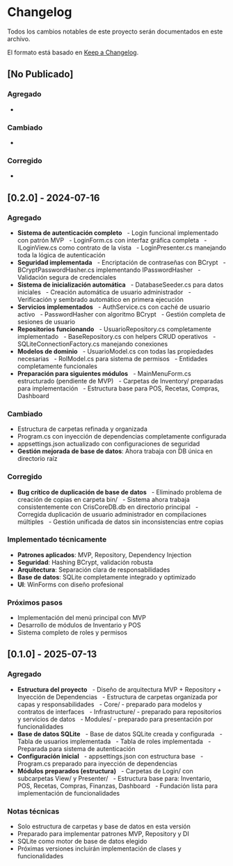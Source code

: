 # Changelog
Todos los cambios notables de este proyecto serán documentados en este archivo.

El formato está basado en [Keep a Changelog](https://keepachangelog.com/en/1.0.0/).

## [No Publicado]
### Agregado
-

### Cambiado
-

### Corregido
-
## [0.2.0] - 2024-07-16
### Agregado
- **Sistema de autenticación completo**
  - Login funcional implementado con patrón MVP
  - LoginForm.cs con interfaz gráfica completa
  - ILoginView.cs como contrato de la vista
  - LoginPresenter.cs manejando toda la lógica de autenticación
 
- **Seguridad implementada**
  - Encriptación de contraseñas con BCrypt
  - BCryptPasswordHasher.cs implementando IPasswordHasher
  - Validación segura de credenciales
 
- **Sistema de inicialización automática**
  - DatabaseSeeder.cs para datos iniciales
  - Creación automática de usuario administrador
  - Verificación y sembrado automático en primera ejecución
 
- **Servicios implementados**
  - AuthService.cs con caché de usuario activo
  - PasswordHasher con algoritmo BCrypt
  - Gestión completa de sesiones de usuario
 
- **Repositorios funcionando**
  - UsuarioRepository.cs completamente implementado
  - BaseRepository.cs con helpers CRUD operativos
  - SQLiteConnectionFactory.cs manejando conexiones
 
- **Modelos de dominio**
  - UsuarioModel.cs con todas las propiedades necesarias
  - RolModel.cs para sistema de permisos
  - Entidades completamente funcionales
 
- **Preparación para siguientes módulos**
  - MainMenuForm.cs estructurado (pendiente de MVP)
  - Carpetas de Inventory/ preparadas para implementación
  - Estructura base para POS, Recetas, Compras, Dashboard

### Cambiado
- Estructura de carpetas refinada y organizada
- Program.cs con inyección de dependencias completamente configurada
- appsettings.json actualizado con configuraciones de seguridad
- **Gestión mejorada de base de datos**: Ahora trabaja con DB única en directorio raíz

### Corregido
- **Bug crítico de duplicación de base de datos**
  - Eliminado problema de creación de copias en carpeta bin/
  - Sistema ahora trabaja consistentemente con CrisCoreDB.db en directorio principal
  - Corregida duplicación de usuario administrador en compilaciones múltiples
  - Gestión unificada de datos sin inconsistencias entre copias

### Implementado técnicamente
- **Patrones aplicados**: MVP, Repository, Dependency Injection
- **Seguridad**: Hashing BCrypt, validación robusta
- **Arquitectura**: Separación clara de responsabilidades
- **Base de datos**: SQLite completamente integrado y optimizado
- **UI**: WinForms con diseño profesional

### Próximos pasos
- Implementación del menú principal con MVP
- Desarrollo de módulos de Inventario y POS
- Sistema completo de roles y permisos

## [0.1.0] - 2025-07-13
### Agregado
- **Estructura del proyecto**
  - Diseño de arquitectura MVP + Repository + Inyección de Dependencias
  - Estructura de carpetas organizada por capas y responsabilidades
  - Core/ - preparado para modelos y contratos de interfaces
  - Infrastructure/ - preparado para repositorios y servicios de datos
  - Modules/ - preparado para presentación por funcionalidades
 
- **Base de datos SQLite**
  - Base de datos SQLite creada y configurada
  - Tabla de usuarios implementada
  - Tabla de roles implementada
  - Preparada para sistema de autenticación
 
- **Configuración inicial**
  - appsettings.json con estructura base
  - Program.cs preparado para inyección de dependencias
 
- **Módulos preparados (estructura)**
  - Carpetas de Login/ con subcarpetas View/ y Presenter/
  - Estructura base para: Inventario, POS, Recetas, Compras, Finanzas, Dashboard
  - Fundación lista para implementación de funcionalidades

### Notas técnicas
- Solo estructura de carpetas y base de datos en esta versión
- Preparado para implementar patrones MVP, Repository y DI
- SQLite como motor de base de datos elegido
- Próximas versiones incluirán implementación de clases y funcionalidades